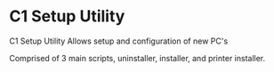 C1 Setup Utility
=========

C1 Setup Utility
Allows setup and configuration of new PC's

Comprised of 3 main scripts, uninstaller, installer, and printer installer.

